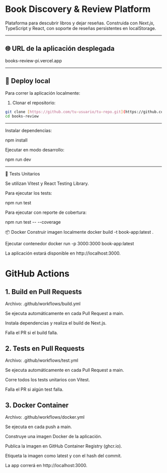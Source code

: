 # Book Discovery & Review Platform

Plataforma para descubrir libros y dejar reseñas. Construida con *Next.js*, TypeScript y React, con soporte de reseñas persistentes en localStorage.

---

## 🌐 URL de la aplicación desplegada

books-review-pi.vercel.app

---

## 🚀 Deploy local

Para correr la aplicación localmente:

1. Clonar el repositorio:

```bash
git clone [https://github.com/tu-usuario/tu-repo.git](https://github.com/nuria8824/books-review)
cd books-review
```
---

Instalar dependencias:

npm install

Ejecutar en modo desarrollo:

npm run dev

---

🧪 Tests Unitarios

Se utilizan Vitest y React Testing Library.

Para ejecutar los tests:

npm run test


Para ejecutar con reporte de cobertura:

npm run test -- --coverage

📦 Docker
Construir imagen localmente
docker build -t book-app:latest .

Ejecutar contenedor
docker run -p 3000:3000 book-app:latest


La aplicación estará disponible en http://localhost:3000.

# GitHub Actions
## 1. Build en Pull Requests

Archivo: .github/workflows/build.yml

Se ejecuta automáticamente en cada Pull Request a main.

Instala dependencias y realiza el build de Next.js.

Falla el PR si el build falla.

## 2. Tests en Pull Requests

Archivo: .github/workflows/test.yml

Se ejecuta automáticamente en cada Pull Request a main.

Corre todos los tests unitarios con Vitest.

Falla el PR si algún test falla.

## 3. Docker Container

Archivo: .github/workflows/docker.yml

Se ejecuta en cada push a main.

Construye una imagen Docker de la aplicación.

Publica la imagen en GitHub Container Registry (ghcr.io).

Etiqueta la imagen como latest y con el hash del commit.


La app correrá en http://localhost:3000.
